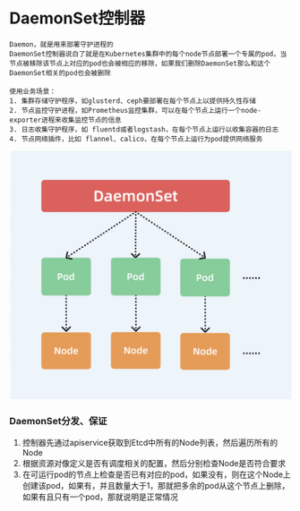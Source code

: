 # DaemonSet控制器

```
Daemon，就是用来部署守护进程的
DaemonSet控制器说白了就是在Kubernetes集群中的每个node节点部署一个专属的pod，当节点被移除该节点上对应的pod也会被相应的移除，如果我们删除DaemonSet那么和这个DaemonSet相关的pod也会被删除

使用业务场景：
1. 集群存储守护程序，如glusterd、ceph要部署在每个节点上以提供持久性存储
2. 节点监控守护进程，如Prometheus监控集群，可以在每个节点上运行一个node-exporter进程来收集监控节点的信息
3. 日志收集守护程序，如 fluentd或者logstash，在每个节点上运行以收集容器的日志
4. 节点网络插件，比如 flannel、calico，在每个节点上运行为pod提供网络服务
```

<img src=../img/daemonset.jpg style="zoom:77%;" />



###  DaemonSet分发、保证

1. 控制器先通过apiservice获取到Etcd中所有的Node列表，然后遍历所有的Node
2. 根据资源对像定义是否有调度相关的配置，然后分别检查Node是否符合要求
3. 在可运行pod的节点上检查是否已有对应的pod，如果没有，则在这个Node上创建该pod，如果有，并且数量大于1，那就把多余的pod从这个节点上删除，如果有且只有一个pod，那就说明是正常情况

